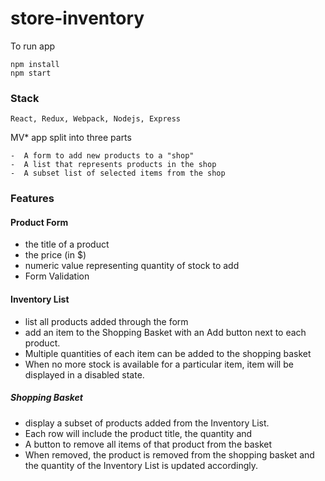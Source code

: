 # store-inventory

To run app 

    npm install  
    npm start

### Stack 

    React, Redux, Webpack, Nodejs, Express

MV* app split into three parts

    -  A form to add new products to a "shop"
    -  A list that represents products in the shop
    -  A subset list of selected items from the shop

### Features

#### Product Form

 - the title of a product
 - the price (in $)
 - numeric value representing quantity of stock to add
 - Form Validation

#### Inventory List

- list all products added through the form
- add an item to the Shopping Basket with an Add button next to each product.
- Multiple quantities of each item can be added to the shopping basket
- When no more stock is available for a particular item, item will be displayed in a disabled state.

##### Shopping Basket

- display a subset of products added from the Inventory List.
- Each row will include the product title, the quantity and
- A button to remove all items of that product from the basket
- When removed, the product is removed from the shopping basket and the quantity of the Inventory List is updated accordingly.
